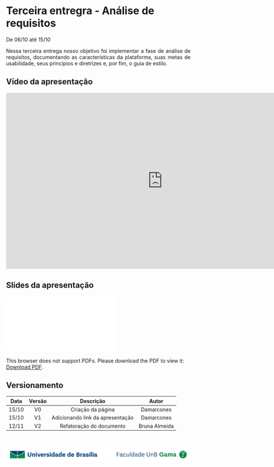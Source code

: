 # Terceira entregra - Análise de requisitos

<p align = "justify">De 06/10 até 15/10</p>
<p align = "justify">Nessa terceira entrega nosso objetivo foi implementar a fase de análise de requisitos, documentando as características da plataforma, suas metas de usabilidade, seus princípios e diretrizes e, por fim, o guia de estilo.</p>


## Vídeo da apresentação

<iframe width="853" height="480" src="https://www.youtube.com/embed/EjyV5dt015A" frameborder="0" allow="accelerometer; autoplay; clipboard-write; encrypted-media; gyroscope; picture-in-picture" allowfullscreen></iframe>

## Slides da apresentação

<object data="../../imagens/apresentacao_3.pdf" type="application/pdf" width="700px" height="400px">
<embed src="../../imagens/apresentacao_3.pdf">
        <p>This browser does not support PDFs. Please download the PDF to view it: <a href="../../imagens/apresentacao_3.pdf">Download PDF</a>.</p>
    </embed>
</object>


## Versionamento

| Data | Versão | Descrição | Autor |
|:----:|:------:|:---------:|:-----:|
|15/10 |   V0   |Criação da página|Damarcones|
|15/10 |   V1   |Adicionando link da apresentação|Damarcones|
|12/11 | V2   |Refatoração do documento|Bruna Almeida|

</br>

<div> <p align = "center"><img src="../../imagens/unb-fga-extenso.jpg" width="700"></div>